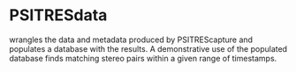 # PSITRESdata
wrangles the data and metadata produced by PSITREScapture and populates a database with the results.  A demonstrative use of the populated database finds matching stereo pairs within a given range of timestamps.
